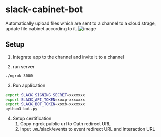# slack-cabinet-bot
Automatically upload files which are sent to a channel to a cloud strage, update file cabinet according to it.
![image](https://user-images.githubusercontent.com/38074802/168463348-0f411bfc-83c1-426a-8601-c25fc5fd3d5b.png)

## Setup
1. Integrate app to the channel and invite it to a channel

2. run server
```bash
./ngrok 3000
```

3. Run application
```bash
export SLACK_SIGNING_SECRET=xxxxxxx
export SLACK_API_TOKEN=xoxp-xxxxxxx
export SLACK_BOT_TOKEN=xoxb-xxxxxxx
python3 bot.py
```

4. Setup certification
   1. Copy ngrok puiblic url to Oath redirect URL
   2. Input `URL`/slack/events to event redirect URL and interaction URL
    
